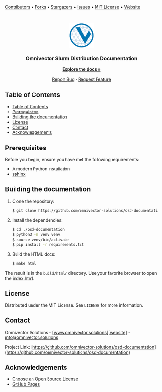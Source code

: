 <!--
*** This document uses markdown "reference style" links for readability.
*** Reference links are enclosed in brackets [ ] instead of parentheses ( ).
*** See bellow for the declaration of the reference variables
*** for contributors-url, forks-url, etc. Find and replace "repo_template" with your repo name
*** https://www.markdownguide.org/basic-syntax/#reference-style-links
-->

<!-- MARKDOWN LINKS & IMAGES -->
<!-- https://www.markdownguide.org/basic-syntax/#reference-style-links -->

[contributors-url]: https://github.com/omnivector-solutions/osd-documentation/graphs/contributors
[forks-url]: https://github.com/omnivector-solutions/osd-documentation/network/members
[stars-url]: https://github.com/omnivector-solutions/osd-documentation/stargazers
[issues-url]: https://github.com/omnivector-solutions/osd-documentation/issues
[license-url]: https://github.com/omnivector-solutions/osd-documentation/blob/master/LICENSE.txt
[website]: https://www.omnivector.solutions
[product-screenshot]: images/screenshot.png

[Contributors][contributors-url] •
[Forks][forks-url] •
[Stargazers][stars-url] •
[Issues][issues-url] •
[MIT License][license-url] •
[Website][website]

<!-- PROJECT LOGO -->
<br />
<p align="center">
  <a href="https://github.com/omnivector-solutions/osd-documentation">
    <img src="images/logo.png" alt="Logo" width="80" height="80">
  </a>

  <h3 align="center">Omnivector Slurm Distribution Documentation</h3>

  <p align="center">
    <a href="https://omnivector-solutions.github.io/osd-documentation/master/"><strong>Explore the docs »</strong></a>
    <br />
    <br />
    <a href="https://github.com/omnivector-solutions/osd-documentation/issues">Report Bug</a>
    ·
    <a href="https://github.com/omnivector-solutions/osd-documentation/issues">Request Feature</a>
  </p>
</p>

<!-- TABLE OF CONTENTS -->

## Table of Contents

- [Table of Contents](#table-of-contents)
- [Prerequisites](#prerequisites)
- [Building the documentation](#Building-the-documentation)
- [License](#license)
- [Contact](#contact)
- [Acknowledgements](#acknowledgements)

## Prerequisites

Before you begin, ensure you have met the following requirements:

- A modern Python installation
- [sphinx](https://sphinx-doc.org/)

## Building the documentation

1. Clone the repository:
    ```sh
    $ git clone https://github.com/omnivector-solutions/osd-documentation.git
    ```
1. Install the dependencies:
    ```sh
    $ cd ./osd-documentation
    $ python3 -m venv venv
    $ source venv/bin/activate
    $ pip install -r requirements.txt
    ```
1. Build the HTML docs:
    ```sh
    $ make html
    ```

The result is in the `build/html/` directory. Use your favorite browser to open
the [index.html](build/html/index.html).

<!-- LICENSE -->

## License

Distributed under the MIT License. See `LICENSE` for more information.

<!-- CONTACT -->

## Contact

Omnivector Solutions - [www.omnivector.solutions][website] - info@omnivector.solutions

Project Link: [https://github.com/omnivector-solutions/osd-documentation](https://github.com/omnivector-solutions/osd-documentation)

<!-- ACKNOWLEDGEMENTS -->

## Acknowledgements

- [Choose an Open Source License](https://choosealicense.com)
- [GitHub Pages](https://pages.github.com)
